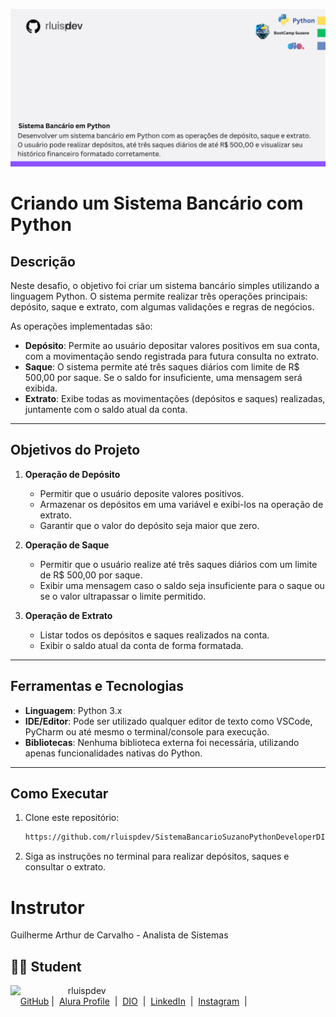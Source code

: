 
![Template rluipdev](rluispdev(4).png)

# Criando um Sistema Bancário com Python

## Descrição

Neste desafio, o objetivo foi criar um sistema bancário simples utilizando a linguagem Python. O sistema permite realizar três operações principais: depósito, saque e extrato, com algumas validações e regras de negócios.

As operações implementadas são:

- **Depósito**: Permite ao usuário depositar valores positivos em sua conta, com a movimentação sendo registrada para futura consulta no extrato.
- **Saque**: O sistema permite até três saques diários com limite de R$ 500,00 por saque. Se o saldo for insuficiente, uma mensagem será exibida.
- **Extrato**: Exibe todas as movimentações (depósitos e saques) realizadas, juntamente com o saldo atual da conta.

---

## Objetivos do Projeto

1. **Operação de Depósito**
   - Permitir que o usuário deposite valores positivos.
   - Armazenar os depósitos em uma variável e exibi-los na operação de extrato.
   - Garantir que o valor do depósito seja maior que zero.

2. **Operação de Saque**
   - Permitir que o usuário realize até três saques diários com um limite de R$ 500,00 por saque.
   - Exibir uma mensagem caso o saldo seja insuficiente para o saque ou se o valor ultrapassar o limite permitido.

3. **Operação de Extrato**
   - Listar todos os depósitos e saques realizados na conta.
   - Exibir o saldo atual da conta de forma formatada.

---

## Ferramentas e Tecnologias

- **Linguagem**: Python 3.x
- **IDE/Editor**: Pode ser utilizado qualquer editor de texto como VSCode, PyCharm ou até mesmo o terminal/console para execução.
- **Bibliotecas**: Nenhuma biblioteca externa foi necessária, utilizando apenas funcionalidades nativas do Python.

---

## Como Executar

1. Clone este repositório:
   ```bash
   https://github.com/rluispdev/SistemaBancarioSuzanoPythonDeveloperDIO

4.	Siga as instruções no terminal para realizar depósitos, saques e consultar o extrato.

# Instrutor

Guilherme Arthur de Carvalho - Analista de Sistemas

 
## 👨‍💻 Student
<p>
    <img 
      align=left 
      margin=10 
      width=80 
      src="https://avatars.githubusercontent.com/u/128305083?s=96&v=4"
    />
    <p>&nbsp&nbsp&nbsprluispdev<br>
    &nbsp&nbsp&nbsp
    <a href="https://github.com/rluispdev">
    GitHub</a>&nbsp;|&nbsp;
     <a href="https://cursos.alura.com.br/user/rluisp"> Alura Profile</a>
&nbsp;|&nbsp;
       <a href="https://www.dio.me/users/rluispdev">DIO</a>
&nbsp;|&nbsp;      
    <a href="https://www.linkedin.com/in/rafael-luis-gonzaga-b11634186/">LinkedIn</a>
&nbsp;|&nbsp;
    <a href="https://www.instagram.com/rluispdevs?igsh=cnoxenpmaHY1amE0&utm_source=qr">
    Instagram</a>
&nbsp;|&nbsp;</p>
</p>
<br/><br/>
<p>


